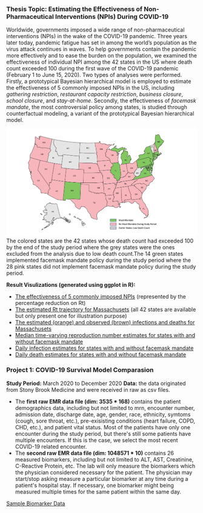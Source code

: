 ### Thesis Topic: Estimating the Effectiveness of Non-Pharmaceutical Interventions (NPIs) During COVID-19

Worldwide, governments imposed a wide range of non-pharmaceutical interventions (NPIs) in the wake of the COVID-19 pandemic. Three years later today, pandemic fatigue has set in among the world’s population as the virus attack continues in waves. To help governments contain the pandemic more effectively and to ease the burden on the population, we examined the effectiveness of individual NPI among the 42 states in the US where death count exceeded 100 during the first wave of the COVID-19 pandemic (February 1 to June 15, 2020). Two types of analyses were performed. Firstly, a prototypical Bayesian hierarchical model is employed to estimate the effectiveness of 5 commonly imposed NPIs in the US, including *gathering restriction*, *restaurant capacity restriction*, *business closure*, *school closure*, and *stay-at-home*. Secondly, the effectiveness of *facemask mandate*, the most controversial policy among states, is studied through counterfactual modeling, a variant of the prototypical Bayesian hierarchical model.

![US Map](./images/NPI/US_States.png)
The colored states are the 42 states whose death count had exceeded 100 by the end of the study period where the grey states were the ones excluded from the analysis due to low death count.The 14 green states implemented facemask mandate policy during the study period where the 28 pink states did not implement facemask mandate policy during the study period.

**Result Visulizations (generated using ggplot in R):**
* [The effectiveness of 5 commonly imposed NPIs](https://github.com/lyh07749/Yuhang_Liu_Profile/blob/main/images/NPI/NPI_Rt_Reduction.png) (represented by the percentage reduction on Rt)
* [The estimated Rt trajectory for Massachusets](https://github.com/lyh07749/Yuhang_Liu_Profile/blob/main/images/NPI/Massachusetts_Rt.png) (all 42 states are available but only present one for illustration purpose)
* [The estimated (orange) and observed (brown) infections and deaths for Massachusets](https://github.com/lyh07749/Yuhang_Liu_Profile/blob/main/images/NPI/Massachusetts_Infection_Death.png) 
* [Median time-varying reproduction number estimates for states with and without facemask mandate](https://github.com/lyh07749/Yuhang_Liu_Profile/blob/main/images/NPI/Mask_Rt_Estimates.png)
* [Daily infection estimates for states with and without facemask mandate](https://github.com/lyh07749/Yuhang_Liu_Profile/blob/main/images/NPI/Mask_Infection_Estimates.png)
* [Daily death estimates for states with and without facemask mandate](https://github.com/lyh07749/Yuhang_Liu_Profile/blob/main/images/NPI/Mask_Death_Estimates.png)

### Project 1: COVID-19 Survival Model Comparasion

**Study Period:** March 2020 to December 2020
**Data:** the data originated from Stony Brook Medicine and were received in raw as csv files. 
* The **first raw EMR data file (dim: 3535 * 168)** contains the patient demographics data, including but not limited to mrn, encounter number, admission date, discharge date, age, gender, race, ethnicity, symtoms (cough, sore throat, etc.), pre-exisisting conditions (heart failure, COPD, CHD, etc.), and patient vital status. Most of the patients have only one encounter during the study period, but there's still some patients have multiple encounters. If this is the case, we select the most recent COVID-19 related encounter.
* The **second raw EMR data file (dim: 1048571 * 10)** contains 26 measured biomarkers, including but not limited to ALT, AST, Creatinine, C-Reactive Protein, etc. The lab will only measure the biomarkers which the physician considered necessary for the patient. The physician may start/stop asking measure a particular biomarker at any time during a patient's hospital stay. If necessary, one biomarker might being measured multiple times for the same patient within the same day.

[Sample Biomarker Data](https://github.com/lyh07749/Yuhang_Liu_Profile/blob/main/data_files/Covid_Survival_Models/sample%20biomarker%20data.csv)

